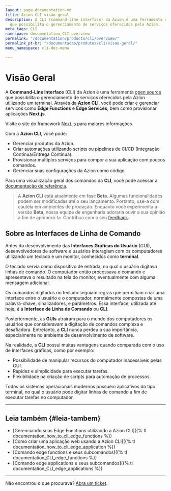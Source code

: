 ```yaml
---
layout: page-documentation-md
title: Azion CLI visão geral
description: A CLI (command-line interface) da Azion é uma ferramenta open source
  que possibilita o gerenciamento de serviços oferecidos pela Azion.
meta_tags: CLI
namespace: documentation_CLI_overview
permalink: "/documentation/products/cli/overview/"
permalink_pt-br: "/documentacao/produtos/cli/visao-geral/"
menu_namespace: cli-doc-menu

---
```

# Visão Geral

A **Command-Line Interface** (CLI) da Azion é uma ferramenta [open source](https://github.com/aziontech/azion-CLI/) que possibilita o gerenciamento de serviços oferecidos pela Azion utilizando um terminal. Através da **Azion CLI**, você pode criar e gerenciar serviços como **Edge Functions** e **Edge Services**, bem como provisionar aplicações **Next.js**.

Visite o site do framework [Next.js](https://nextjs.org/) para maiores informações.

Com a **Azion CLI**, você pode:

- Gerenciar produtos da Azion.
- Criar automações utilizando scripts ou pipelines de CI/CD (Integração Contínua/Entrega Contínua).
- Provisionar múltiplos serviços para compor a sua aplicação com poucos comandos.
- Gerenciar suas configurações da Azion como código.

Para uma visualização geral dos comandos da **CLI**, você pode acessar a [documentação de referência](https://github.com/aziontech/azion-cli/wiki/azioncli).

> A **Azion CLI** está atualmente em fase **Beta**. Algumas funcionalidades podem ser modificadas até o seu lançamento. Portanto, use-a com cautela em ambientes de produção. Enquanto você experimenta a versão **Beta**, nossa equipe de engenharia adoraria ouvir a sua opinião a fim de aprimorá-la. Contribua com o seu [feedback](https://forms.gle/uBBkyXZCVcrgpvAB8).

## Sobre as Interfaces de Linha de Comando

Antes do desenvolvimento das **Interfaces Gráficas do Usuário** (GUI), desenvolvedores de software e usuários interagiam com os computadores utilizando um teclado e um monitor, conhecidos como **terminal**.

O teclado servia como dispositivo de entrada, no qual o usuário digitava linhas de comando. O computador então processava o comando e apresentava o resultado na tela do monitor, eventualmente com alguma mensagem adicional.

Os comandos digitados no teclado seguiam regras que permitiam criar uma interface entre o usuário e o computador, normalmente compostas de uma palavra-chave, sinalizadores, e parâmetros. Essa interface, utilizada até hoje, é a **Interface de Linha de Comando** ou **CLI**.

Posteriormente, as **GUIs** atraíram para o mundo dos computadores os usuários que consideravam a digitação de comandos complexa e desafiadora. Entretanto, a **CLI** nunca perdeu a sua importância, especialmente no ambiente de desenvolvimento de software.

Na realidade, a **CLI** possui muitas vantagens quando comparada com o uso de interfaces gráficas, como por exemplo:

- Possibilidade de manipular recursos do computador inacessíveis pelas GUI.
- Rapidez e simplicidade para executar tarefas.
- Flexibilidade na criação de scripts para automação de processos.

Todos os sistemas operacionais modernos possuem aplicativos do tipo terminal, no qual o usuário pode digitar linhas de comando a fim de executar tarefas no computador.

---

## Leia também {#leia-tambem}

- [Gerenciando suas Edge Functions utilizando a Azion CLI]({% tl documentation_how_to_cli_edge_functions %})
- [Como criar uma aplicação web usando a Azion CLI]({% tl documentation_how_to_cli_edge_application %})
- [Comando edge functions e seus subcomandos]({% tl documentation_CLI_edge_functions %})
- [Comando edge applications e seus subcomandos]({% tl documentation_CLI_edge_applications %})

---

Não encontrou o que procurava? [Abra um ticket](https://tickets.azion.com/pt-BR/support/login/).

